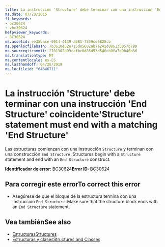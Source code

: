```yaml
---
title: La instrucción 'Structure' debe terminar con una instrucción 'End Structure' coincidente
ms.date: 07/20/2015
f1_keywords:
- bc30624
- vbc30624
helpviewer_keywords:
- BC30624
ms.assetid: ee35bace-6914-4139-a581-7599cd6828cb
ms.openlocfilehash: 7b3610e52e715d85602ab7a242d886135057b799
ms.sourcegitcommit: 2701302a99cafbe0d86d53d540eb0fa7e9b46b36
ms.translationtype: MT
ms.contentlocale: es-ES
ms.lasthandoff: 04/28/2019
ms.locfileid: "64646711"
---
```

# <a name="structure-statement-must-end-with-a-matching-end-structure"></a><span data-ttu-id="3775e-102">La instrucción 'Structure' debe terminar con una instrucción 'End Structure' coincidente</span><span class="sxs-lookup"><span data-stu-id="3775e-102">'Structure' statement must end with a matching 'End Structure'</span></span>
<span data-ttu-id="3775e-103">Las estructuras comienzan con una instrucción `Structure` y terminan con una construcción `End Structure` .</span><span class="sxs-lookup"><span data-stu-id="3775e-103">Structures begin with a `Structure` statement and end with an `End Structure` construct.</span></span>  
  
 <span data-ttu-id="3775e-104">**Identificador de error:** BC30624</span><span class="sxs-lookup"><span data-stu-id="3775e-104">**Error ID:** BC30624</span></span>  
  
## <a name="to-correct-this-error"></a><span data-ttu-id="3775e-105">Para corregir este error</span><span class="sxs-lookup"><span data-stu-id="3775e-105">To correct this error</span></span>  
  
- <span data-ttu-id="3775e-106">Asegúrese de que el bloque de la estructura termina con una instrucción `End Structure` .</span><span class="sxs-lookup"><span data-stu-id="3775e-106">Make sure that the structure block ends with an `End Structure` statement.</span></span>  
  
## <a name="see-also"></a><span data-ttu-id="3775e-107">Vea también</span><span class="sxs-lookup"><span data-stu-id="3775e-107">See also</span></span>

- [<span data-ttu-id="3775e-108">Estructuras</span><span class="sxs-lookup"><span data-stu-id="3775e-108">Structures</span></span>](../../visual-basic/programming-guide/language-features/data-types/structures.md)
- [<span data-ttu-id="3775e-109">Estructuras y clases</span><span class="sxs-lookup"><span data-stu-id="3775e-109">Structures and Classes</span></span>](../../visual-basic/programming-guide/language-features/data-types/structures-and-classes.md)
